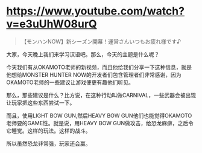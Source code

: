 # https://www.youtube.com/watch?v=e3uUhW08urQ

> 【モンハンNOW】新シーズン開幕！運営さんいつもお疲れ様です♪ 

大家，今天晚上我们来学习汉语吧。那么，今天的主题是什么呢？

今天我们有从OKAMOTO老师的新视频，而且他给我们分享一下这种信息，就是他想给MONSTER HUNTER NOW的开发者们包含管理者们非常感谢，因为OKAMOTO老师的一些建议让游戏便更有趣他们听见。

那么，那些建议是什么？比方说，在这种行动叫做CARNIVAL，一些武器会被出现让玩家把这些东西尝试一下。

而且，使用LIGHT BOW GUN,然后HEAVY BOW GUN他们也能觉得OKAMOTO老师要的GAME性。就是说，用HEAVY BOW GUN做攻击，给恐龙麻痹，之后令它睡觉。这样的玩法。这样的战斗。

所以虽然恐龙非常强，玩家还会赢。
